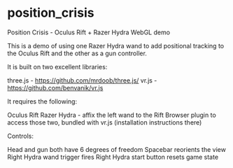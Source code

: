 position_crisis
===============

Position Crisis - Oculus Rift + Razer Hydra WebGL demo

This is a demo of using one Razer Hydra wand to add positional tracking to the Oculus Rift and the other as a gun controller.

It is built on two excellent libraries:

three.js - https://github.com/mrdoob/three.js/
vr.js - https://github.com/benvanik/vr.js

It requires the following:

Oculus Rift
Razer Hydra - affix the left wand to the Rift
Browser plugin to access those two, bundled with vr.js (installation instructions there)

Controls:

Head and gun both have 6 degrees of freedom
Spacebar reorients the view
Right Hydra wand trigger fires
Right Hydra start button resets game state
